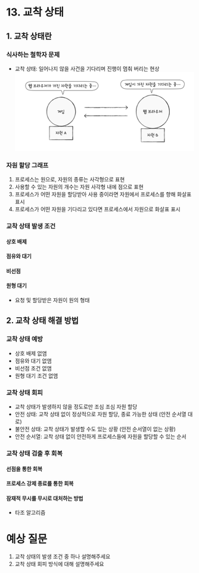 # 13. 교착 상태
## 1. 교착 상태란
### 식사하는 철학자 문제
- 교착 상태: 일어나지 않을 사건을 기다리며 진행이 멈춰 버리는 현상
![](../../img/250420_1.png)
### 자원 할당 그래프
1. 프로세스는 원으로, 자원의 종류는 사각형으로 표현
2. 사용할 수 있는 자원의 개수는 자원 사각형 내에 점으로 표현
3. 프로세스가 어떤 자원을 할당받아 사용 중이라면 자원에서 프로세스를 향해 화살표 표시
4. 프로세스가 어떤 자원을 기다리고 있다면 프로세스에서 자원으로 화살표 표시
### 교착 상태 발생 조건
#### 상호 배제
#### 점유와 대기
#### 비선점
#### 원형 대기
- 요청 및 할당받은 자원이 원의 형태
## 2. 교착 상태 해결 방법
###  교착 상태 예방
- 상호 배제 없앰
- 점유와 대기 없앰
- 비선점 조건 없앰
- 원형 대기 조건 없앰
### 교착 상태 회피
- 교착 상태가 발생하지 않을 정도로만 조심 조심 자원 할당
- 안전 상태: 교착 상태 없이 정상적으로 자원 할당, 종료 가능한 상태 (안전 순서열 대로)
- 불안전 상태: 교착 상태가 발생할 수도 있는 상황 (안전 순서열이 없는 상황)
- 안전 순서열: 교착 상태 없이 안전하게 프로세스들에 자원을 할당할 수 있는 순서
### 교착 상태 검출 후 회복
#### 선점을 통한 회복
#### 프로세스 강제 종료를 통한 회복
#### 잠재적 무시를 무시로 대처하는 방법
- 타조 알고리즘
# 예상 질문
1. 교착 상태의 발생 조건 중 하나 설명해주세요
2. 교착 상태 회피 방식에 대해 설명해주세요